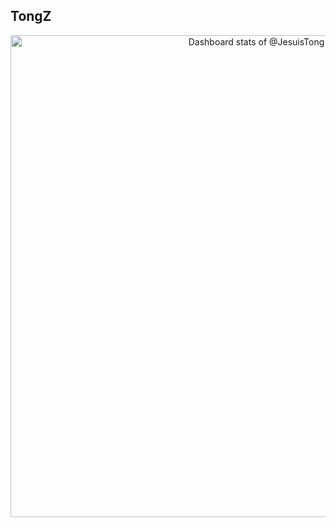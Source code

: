 ## TongZ

<!--
**JesuisTong/JesuisTong** is a ✨ _special_ ✨ repository because its `README.md` (this file) appears on your GitHub profile.

Here are some ideas to get you started:

- 🔭 I’m currently working on ...
- 🌱 I’m currently learning ...
- 👯 I’m looking to collaborate on ...
- 🤔 I’m looking for help with ...
- 💬 Ask me about ...
- 📫 How to reach me: ...
- 😄 Pronouns: ...
- ⚡ Fun fact: ...
-->

<a href="https://next.ossinsight.io/widgets/official/compose-user-dashboard-stats?user_id=25611127" target="_blank" style="display: block" align="center">
  <picture>
    <source media="(prefers-color-scheme: dark)" srcset="https://next.ossinsight.io/widgets/official/compose-user-dashboard-stats/thumbnail.png?user_id=25611127&image_size=auto&color_scheme=dark" width="771" height="auto">
    <img alt="Dashboard stats of @JesuisTong" src="https://next.ossinsight.io/widgets/official/compose-user-dashboard-stats/thumbnail.png?user_id=25611127&image_size=auto&color_scheme=light" width="771" height="auto">
  </picture>
</a>

<!-- Made with [OSS Insight](https://ossinsight.io/) -->
